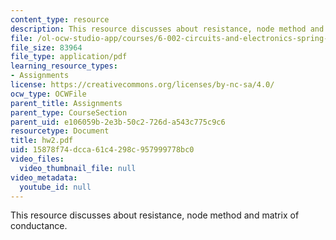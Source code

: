 ```yaml
---
content_type: resource
description: This resource discusses about resistance, node method and matrix of conductance.
file: /ol-ocw-studio-app/courses/6-002-circuits-and-electronics-spring-2007/15878f74dcca61c4298c957999778bc0_hw2.pdf
file_size: 83964
file_type: application/pdf
learning_resource_types:
- Assignments
license: https://creativecommons.org/licenses/by-nc-sa/4.0/
ocw_type: OCWFile
parent_title: Assignments
parent_type: CourseSection
parent_uid: e106059b-2e3b-50c2-726d-a543c775c9c6
resourcetype: Document
title: hw2.pdf
uid: 15878f74-dcca-61c4-298c-957999778bc0
video_files:
  video_thumbnail_file: null
video_metadata:
  youtube_id: null
---
```

This resource discusses about resistance, node method and matrix of conductance.